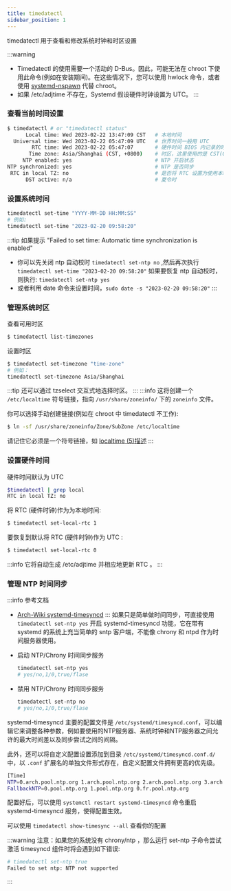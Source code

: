 ```yaml
---
title: timedatectl
sidebar_position: 1
---
```

timedatectl 用于查看和修改系统时钟和时区设置

:::warning
- Timedatectl 的使用需要一个活动的 D-Bus。因此，可能无法在 chroot 下使用此命令(例如在安装期间)。在这些情况下，您可以使用 hwlock 命令，或者使用 [systemd-nspawn](https://wiki.archlinux.org/title/Systemd-nspawn) 代替 chroot。
- 如果 /etc/adjtime 不存在，Systemd 假设硬件时钟设置为 UTC。
:::
### 查看当前时间设置
```bash title="timedatectl 输出解内容解释"
$ timedatectl # or "timedatectl status"
      Local time: Wed 2023-02-22 13:47:09 CST   # 本地时间
  Universal time: Wed 2023-02-22 05:47:09 UTC   # 世界时间一般用 UTC
        RTC time: Wed 2023-02-22 05:47:07       # 硬件时间 BIOS 内记录的时间
       Time zone: Asia/Shanghai (CST, +0800)	# 时区，这里使用的是 CST(China Standard Time 中国标准时间) 为东八区即 UTC+8
     NTP enabled: yes							# NTP 开启状态
NTP synchronized: yes							# NTP 是否同步
 RTC in local TZ: no							# 是否将 RTC 设置为使用本地时区而非 UTC（默认系统启动时把 RTC 设为 UTC ，本地时间为 UTC+时区。）
      DST active: n/a							# 夏令时
```
### 设置系统时间

```bash
timedatectl set-time "YYYY-MM-DD HH:MM:SS" 
# 例如: 
timedatectl set-time "2023-02-20 09:58:20"
```
:::tip
如果提示 "Failed to set time: Automatic time synchronization is enabled"  
- 你可以先关闭 ntp 自动校时 `timedatectl set-ntp no` ,然后再次执行 `timedatectl set-time "2023-02-20 09:58:20"`
如果要恢复 ntp 自动校时，则执行: `timedatectl set-ntp yes`  
- 或者利用 date 命令来设置时间，`sudo date -s "2023-02-20 09:58:20"`
:::


### 管理系统时区

查看可用时区

```bash
$ timedatectl list-timezones
```

设置时区

```bash
$ timedatectl set-timezone "time-zone" 
# 例如：
timedatectl set-timezone Asia/Shanghai
```
:::tip
还可以通过 tzselect 交互式地选择时区。
:::
:::info
这将创建一个 `/etc/localtime` 符号链接，指向 `/usr/share/zoneinfo/` 下的 `zoneinfo` 文件。  

你可以选择手动创建链接(例如在 chroot 中 timedatectl 不工作):
```bash
$ ln -sf /usr/share/zoneinfo/Zone/SubZone /etc/localtime
```
请记住它必须是一个符号链接，如 [localtime (5)描述](https://man.archlinux.org/man/localtime.5#DESCRIPTION)
:::

### 设置硬件时间

硬件时间默认为 UTC
```bash
$timedatectl | grep local
RTC in local TZ: no
```

将 RTC (硬件时钟)作为为本地时间:
```bash
$ timedatectl set-local-rtc 1
```

要恢复到默认将 RTC (硬件时钟)作为 UTC :
```bash
$ timedatectl set-local-rtc 0
```
:::info
它将自动生成 /etc/adjtime 并相应地更新 RTC 。
:::

### 管理 NTP 时间同步
:::info 参考文档
- [Arch-Wiki systemd-timesyncd](https://wiki.archlinux.org/title/systemd-timesyncd)
:::
如果只是简单做时间同步，可直接使用 `timedatectl set-ntp yes` 开启 systemd-timesyncd 功能，它在带有 systemd 的系统上充当简单的 sntp 客户端，不能像 chrony 和 ntpd 作为时间服务器使用。

- 启动 NTP/Chrony 时间同步服务
  ```bash
  timedatectl set-ntp yes
  # yes/no,1/0,true/flase
  ```

- 禁用 NTP/Chrony 时间同步服务
  ```bash
  timedatectl set-ntp no
  # yes/no,1/0,true/flase
  ```

systemd-timesyncd 主要的配置文件是 `/etc/systemd/timesyncd.conf`，可以编辑它来调整各种参数，例如要使用的NTP服务器、系统时钟和NTP服务器之间允许的最大时间差以及同步尝试之间的间隔。

此外，还可以将自定义配置设置添加到目录 `/etc/systemd/timesyncd.conf.d/` 中，以 `.conf` 扩展名的单独文件形式存在，自定义配置文件拥有更高的优先级。

```bash title="/etc/systemd/timesyncd.conf"
[Time]
NTP=0.arch.pool.ntp.org 1.arch.pool.ntp.org 2.arch.pool.ntp.org 3.arch.pool.ntp.org
FallbackNTP=0.pool.ntp.org 1.pool.ntp.org 0.fr.pool.ntp.org
```

配置好后，可以使用 `systemctl restart systemd-timesyncd` 命令重启 systemd-timesyncd 服务，使得配置生效。

可以使用 `timedatectl show-timesync --all` 查看你的配置 

:::warning
注意：如果您的系统没有 chrony/ntp ，那么运行 set-ntp 子命令尝试激活 timesyncd 组件时将会遇到如下错误:
```bash
# timedatectl set-ntp true
Failed to set ntp: NTP not supported
```
:::
